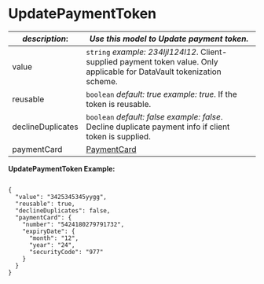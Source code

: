 
# UpdatePaymentToken

| *description*:   | *Use this model to Update payment token.*|
|----|----|
| value |    ``` string ```  *example:  234ljl124l12*. Client-supplied payment token value. Only applicable for DataVault tokenization scheme.|
| reusable |    ``` boolean ```  *default: true  example: true*. If the token is reusable.|
| declineDuplicates |    ``` boolean ```  *default: false  example: false*. Decline duplicate payment info if client token is supplied.|   
| paymentCard | [PaymentCard](?path=docs/schemas-md/PaymentCard.md)|  

**UpdatePaymentToken Example:**

```{r}

{
  "value": "3425345345yygg",
  "reusable": true,
  "declineDuplicates": false,
  "paymentCard": {
    "number": "5424180279791732",
    "expiryDate": {
      "month": "12",
      "year": "24",
      "securityCode": "977"
    }
  }
}
```
 



